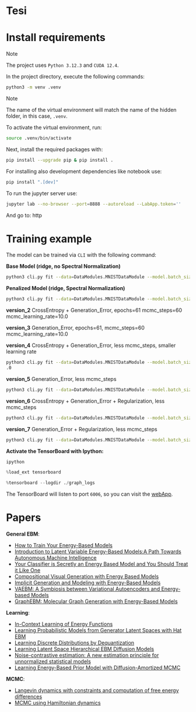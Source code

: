 # Tesi

# Install requirements

> [!NOTE]
> The project uses `Python 3.12.3` and `CUDA 12.4`.

In the project directory, execute the following commands:

```bash
python3 -m venv .venv
```
> [!NOTE]
> The name of the virtual environment will match the name of the hidden folder, 
> in this case, `.venv`.

To activate the virtual environment, run:

```bash
source .venv/bin/activate
```
Next, install the required packages with:

```bash
pip install --upgrade pip & pip install .
```
For installing also development dependencies like notebook use:

```bash
pip install ".[dev]"
```

To run the jupyter server use:
```bash
jupyter lab --no-browser --port=8888 --autoreload --LabApp.token=''
```

And go to:
http

# Training example

The model can be trained via `CLI` with the following command:

**Base Model (ridge, no Spectral Normalization)**
```bash
python3 cli.py fit --data=DataModules.MNISTDataModule --model.batch_size=128 --model.mcmc_steps=60 --model.mcmc_learning_rate=10.0
```

**Penalized Model (ridge, Spectral Normalization)**
```bash
python3 cli.py fit --data=DataModules.MNISTDataModule --model.batch_size=128 --model.mcmc_steps=60 --model.mcmc_learning_rate=10.0 --trainer.callbacks SpectralNormalizationCallback
```

**version_2**
CrossEntropy + Generation_Error, epochs=61 mcmc_steps=60 mcmc_learning_rate=10.0

**version_3**
Generation_Error, epochs=61, mcmc_steps=60 mcmc_learning_rate=10.0

**version_4**
CrossEntropy + Generation_Error, less mcmc_steps, smaller learning rate
```bash
python3 cli.py fit --data=DataModules.MNISTDataModule --model.batch_size=128 --model.mcmc_steps=20 --model.mcmc_learning_rate=10
.0
```

**version_5**
Generation_Error, less mcmc_steps
```bash
python3 cli.py fit --data=DataModules.MNISTDataModule --model.batch_size=128 --model.mcmc_steps=20 --model.mcmc_learning_rate=10
```

**version_6**
CrossEntropy + Generation_Error + Regularization, less mcmc_steps
```bash
python3 cli.py fit --data=DataModules.MNISTDataModule --model.batch_size=128 --model.mcmc_steps=20 --model.mcmc_learning_rate=10
```

**version_7**
Generation_Error + Regularization, less mcmc_steps
```bash
python3 cli.py fit --data=DataModules.MNISTDataModule --model.batch_size=128 --model.mcmc_steps=20 --model.mcmc_learning_rate=10
```

**Activate the TensorBoard with Ipython:**
```bash
ipython
```
```python
%load_ext tensorboard
```
```python
%tensorboard --logdir ./graph_logs
```
The TensorBoard will listen to port `6006`, so you can visit the [webApp](http://localhost:6006/).


# Papers

**General EBM**:
- [How to Train Your Energy-Based Models](https://arxiv.org/pdf/2101.03288)
- [Introduction to Latent Variable Energy-Based Models:A Path Towards Autonomous Machine Intelligence](https://arxiv.org/pdf/2306.02572)
- [Your Classifier is Secretly an Energy Based Model and You Should Treat it Like One](https://arxiv.org/pdf/1912.03263)
- [Compositional Visual Generation with Energy Based Models](https://arxiv.org/pdf/2004.06030)
- [Implicit Generation and Modeling with Energy-Based Models](https://arxiv.org/pdf/1903.08689)
- [VAEBM: A Symbiosis between Variational Autoencoders and Energy-based Models](https://arxiv.org/pdf/2010.00654)
- [GraphEBM: Molecular Graph Generation with Energy-Based Models](https://arxiv.org/pdf/2102.00546)

**Learning**:
- [In-Context Learning of Energy Functions](https://arxiv.org/pdf/2406.12785)
- [Learning Probabilistic Models from Generator Latent Spaces with Hat EBM](https://arxiv.org/pdf/2210.16486)
- [Learning Discrete Distributions by Dequantization](https://arxiv.org/pdf/2001.11235)
- [Learning Latent Space Hierarchical EBM Diffusion Models](https://arxiv.org/pdf/2405.13910)
- [Noise-contrastive estimation: A new estimation principle for unnormalized statistical models](http://proceedings.mlr.press/v9/gutmann10a/gutmann10a.pdf)
- [Learning Energy-Based Prior Model with Diffusion-Amortized MCMC](https://arxiv.org/pdf/2310.03218)

**MCMC**:
- [Langevin dynamics with constraints and computation of free energy differences](https://arxiv.org/pdf/1006.4914v2)
- [MCMC using Hamiltonian dynamics](https://arxiv.org/abs/1206.1901v1)